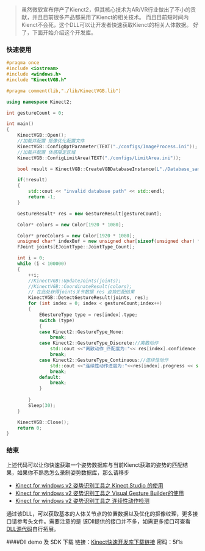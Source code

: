 >虽然微软宣布停产了Kienct2，但其核心技术为AR/VR行业做出了不小的贡献，并且目前很多产品都采用了Kienct的相关技术。
而且目前短时间内Kienct不会死，这个DLL可以让开发者快速获取Kienct的相关人体数据。
好了，下面开始介绍这个开发库。

### 快速使用
```cpp
#pragma once
#include <iostream>
#include <windows.h>
#include "KinectVGB.h"

#pragma comment(lib,"./lib/KinectVGB.lib")

using namespace Kinect2;

int gestureCount = 0;

int main()
{
	KinectVGB::Open();
	//加载并配置 抠像优化配置文件
	KinectVGB::ConfigOptParameter(TEXT("./configs/ImageProcess.ini"));
	//加载并配置 体感限定区域
	KinectVGB::ConfigLimitArea(TEXT("./configs/LimitArea.ini"));

	bool result = KinectVGB::CreateVGBDatabaseInstance(L"./Database_sample/Seated.gbd",&gestureCount);

	if(!result)
	{
		std::cout << "invalid database path" << std::endl;
		return -1;
	}

	GestureResult* res = new GestureResult[gestureCount];

	Color* colors = new Color[1920 * 1080];

	Color* procColors = new Color[1920 * 1080];
	unsigned char* indexBuf = new unsigned char[sizeof(unsigned char) * 512 * 424];
	FJoint joints[EJointType::JointType_Count];

	int i = 0;
	while (i < 100000)
	{
		++i;
		//KinectVGB::UpdateJoints(joints);
		//KinectVGB::CoordinateResult(colors);
		// 在此处获得joints关节数据 res 姿势匹配结果
		KinectVGB::DetectGestureResult(joints, res);
		for (int index = 0; index < gestureCount;index++)
		{
			EGestureType type = res[index].type;
			switch (type)
			{
			case Kinect2::GestureType_None:
				break;
			case Kinect2::GestureType_Discrete://离散动作
				std::cout <<"离散动作_匹配度为:"<< res[index].confidence << std::endl;
				break;
			case Kinect2::GestureType_Continuous://连续性动作
				std::cout <<"连续性动作进度为:"<<res[index].progress << std::endl;
				break;
			default:
				break;
			}
			
		}
		Sleep(30);
	}

	KinectVGB::Close();
	return 0;
}

```

### 结束
上述代码可以让你快速获取一个姿势数据库与当前Kienct获取的姿势的匹配结果，如果你不熟悉怎么录制姿势数据库，那么请移步
- [Kinect for windows v2 姿势识别工具之 Kinect Studio 的使用](https://www.parful.com/blog/article/106 "Kinect for windows v2 姿势识别工具之 Kinect Studio 的使用")
- [Kinect for windows v2 姿势识别工具之 Visual Gesture Builder的使用](https://www.parful.com/blog/article/108 "Kinect for windows v2 姿势识别工具之 Visual Gesture Builder的使用")
- [Kinect for windows v2 姿势识别工具之 连续性动作检测](https://www.parful.com/blog/article/109 "Kinect for windows v2 姿势识别工具之 连续性动作检测")

通过该DLL，可以获取基本的人体关节点的位置数据以及优化的抠像纹理，更多接口请参考头文件。需要注意的是 该Dll提供的接口并不多，如需更多接口可查看[DLL源代码](https://github.com/MrBaoQuan/EasyKinect "DLL源代码")自行拓展。

####Dll demo 及 SDK 下载
链接：[Kinect快速开发库下载链接](http://pan.baidu.com/s/1pKW99wB "Kinect快速开发库下载") 密码：5f1s
